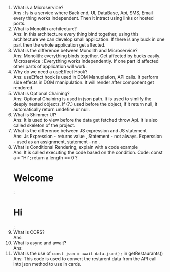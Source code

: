 1. What is a Microservice?<br/>
Ans : Is is a service where Back end, UI, DataBase, Api, SMS, Email every thing works independent. Then it intract using links or hosted ports.<br/>
2. What is Monolith architecture?<br/>
Ans: In this architecture every thing bind together, using this architecture we can develop small application. If there is any buck in one part then the whole application get affected.<br/>
3. What is the difference between Monolith and Microservice?<br/>
Ans: Monolith: everything binds together. Get affected by bucks easily.<br/>
Microservice : Everything works independently. If one part id affected other parts of application will work.<br/>
4. Why do we need a useEffect Hook?<br/>
Ans: useEffect hook is used in DOM Manuplation, API calls. It perform side effects in DOM manipulation. It will render after component get rendered.<br/>
5. What is Optional Chaining?<br/>
Ans: Optional Chaining is used in json path. It is used to simlify the deeply nested objects. If (?.) used before the object, if it return null, it automatically return undefine or null.<br/>
6. What is Shimmer UI?<br/>
Ans: It is used to view before the data get fetched throw Api. It is also called skeleton of the project. <br/>
7. What is the difference between JS expression and JS statement<br/>
Ans: Js Expression  - returns value , Statement - not always. Experssion - used as an assignment, statement - no .<br/>
8. What is Conditional Rendering, explain with a code example<br/>
Ans: It is called executing the code based on the condition.
Code:
const a = "Hi";
return a.length == 0 ? <h1> Welcome </h1> : <h1> Hi </h1>; <br/>
9. What is CORS?<br/>
Ans: <br/>
10. What is async and await? <br/>
Ans: <br/>
11. What is the use of `const json = await data.json();` in getRestaurants() <br/>
Ans: This code is used to convert the restarent data from the API call into json method to use in cards.<br/>
